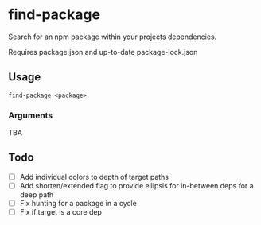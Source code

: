 # find-package

Search for an npm package within your projects dependencies.

Requires package.json and up-to-date package-lock.json

## Usage

`find-package <package>`

### Arguments

TBA

## Todo

-   [ ] Add individual colors to depth of target paths
-   [ ] Add shorten/extended flag to provide ellipsis for in-between deps for a deep path
-   [ ] Fix hunting for a package in a cycle
-   [ ] Fix if target is a core dep
